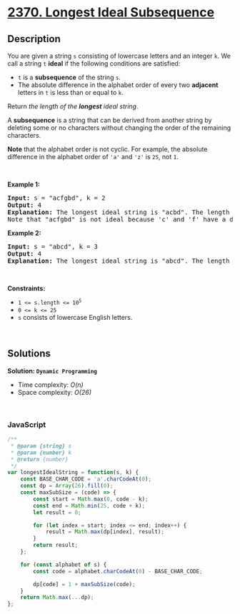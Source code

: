 # [2370. Longest Ideal Subsequence](https://leetcode.com/problems/longest-ideal-subsequence)

## Description

<div class="elfjS" data-track-load="description_content"><p>You are given a string <code>s</code> consisting of lowercase letters and an integer <code>k</code>. We call a string <code>t</code> <strong>ideal</strong> if the following conditions are satisfied:</p>

<ul>
	<li><code>t</code> is a <strong>subsequence</strong> of the string <code>s</code>.</li>
	<li>The absolute difference in the alphabet order of every two <strong>adjacent</strong> letters in <code>t</code> is less than or equal to <code>k</code>.</li>
</ul>

<p>Return <em>the length of the <strong>longest</strong> ideal string</em>.</p>

<p>A <strong>subsequence</strong> is a string that can be derived from another string by deleting some or no characters without changing the order of the remaining characters.</p>

<p><strong>Note</strong> that the alphabet order is not cyclic. For example, the absolute difference in the alphabet order of <code>'a'</code> and <code>'z'</code> is <code>25</code>, not <code>1</code>.</p>

<p>&nbsp;</p>
<p><strong class="example">Example 1:</strong></p>

<pre><strong>Input:</strong> s = "acfgbd", k = 2
<strong>Output:</strong> 4
<strong>Explanation:</strong> The longest ideal string is "acbd". The length of this string is 4, so 4 is returned.
Note that "acfgbd" is not ideal because 'c' and 'f' have a difference of 3 in alphabet order.</pre>

<p><strong class="example">Example 2:</strong></p>

<pre><strong>Input:</strong> s = "abcd", k = 3
<strong>Output:</strong> 4
<strong>Explanation:</strong> The longest ideal string is "abcd". The length of this string is 4, so 4 is returned.
</pre>

<p>&nbsp;</p>
<p><strong>Constraints:</strong></p>

<ul>
	<li><code>1 &lt;= s.length &lt;= 10<sup>5</sup></code></li>
	<li><code>0 &lt;= k &lt;= 25</code></li>
	<li><code>s</code> consists of lowercase English letters.</li>
</ul>
</div>

<p>&nbsp;</p>

## Solutions

**Solution: `Dynamic Programming`**
- Time complexity: <em>O(n)</em>
- Space complexity: <em>O(26)</em>

<p>&nbsp;</p>

### **JavaScript**

```js
/**
 * @param {string} s
 * @param {number} k
 * @return {number}
 */
var longestIdealString = function(s, k) {
    const BASE_CHAR_CODE = 'a'.charCodeAt(0);
    const dp = Array(26).fill(0);
    const maxSubSize = (code) => {
        const start = Math.max(0, code - k);
        const end = Math.min(25, code + k);
        let result = 0;

        for (let index = start; index <= end; index++) {
            result = Math.max(dp[index], result);
        }
        return result;
    };

    for (const alphabet of s) {
        const code = alphabet.charCodeAt(0) - BASE_CHAR_CODE;

        dp[code] = 1 + maxSubSize(code);
    }
    return Math.max(...dp);
};
```
